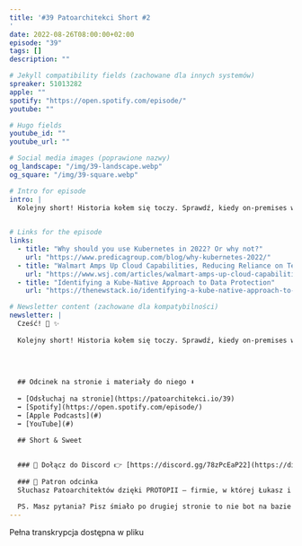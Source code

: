 ```yaml
---
title: '#39 Patoarchitekci Short #2
'
date: 2022-08-26T08:00:00+02:00
episode: "39"
tags: []
description: ""

# Jekyll compatibility fields (zachowane dla innych systemów)  
spreaker: 51013282
apple: ""
spotify: "https://open.spotify.com/episode/"
youtube: ""

# Hugo fields  
youtube_id: ""
youtube_url: ""

# Social media images (poprawione nazwy)
og_landscape: "/img/39-landscape.webp"
og_square: "/img/39-square.webp"

# Intro for episode
intro: |
  Kolejny short! Historia kołem się toczy. Sprawdź, kiedy on-premises wygra z cloudem i za co być może klienci będą płacić w 2025 roku!
  

# Links for the episode
links:
  - title: "Why should you use Kubernetes in 2022? Or why not?"
    url: "https://www.predicagroup.com/blog/why-kubernetes-2022/"
  - title: "Walmart Amps Up Cloud Capabilities, Reducing Reliance on Tech Giants"
    url: "https://www.wsj.com/articles/walmart-amps-up-cloud-capabilities-reducing-reliance-on-tech-giants-11656000000"
  - title: "Identifying a Kube-Native Approach to Data Protection"
    url: "https://thenewstack.io/identifying-a-kube-native-approach-to-data-protection/"

# Newsletter content (zachowane dla kompatybilności)
newsletter: |
  Cześć! 👋 ✨
  
  Kolejny short! Historia kołem się toczy. Sprawdź, kiedy on-premises wygra z cloudem i za co być może klienci będą płacić w 2025 roku!
  
  
  
  
  ## Odcinek na stronie i materiały do niego ⬇️
  
  ➡️ [Odsłuchaj na stronie](https://patoarchitekci.io/39)
  ➡️ [Spotify](https://open.spotify.com/episode/)
  ➡️ [Apple Podcasts](#)
  ➡️ [YouTube](#)
  
  ## Short & Sweet
  

  ### 🤝 Dołącz do Discord 👉 [https://discord.gg/78zPcEaP22](https://discord.gg/78zPcEaP22)
  
  ### 🏢 Patron odcinka
  Słuchasz Patoarchitektów dzięki PROTOPII – firmie, w której Łukasz i Szymon działają na co dzień, wspierając zespoły IT na każdym etapie: od projektowania, przez wdrożenia i migracje, aż po optymalizację i zabezpieczenia. Oferujemy też mentoring i szkolenia dostosowane do potrzeb każdej firmy, niezależnie od wielkości. Sprawdź nas: [protopia.tech](https://protopia.tech/)
  
  PS. Masz pytania? Pisz śmiało po drugiej stronie to nie bot na bazie GPT czy Claude 😎
---
```


Pełna transkrypcja dostępna w pliku

